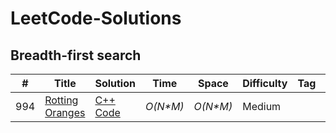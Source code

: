 # LeetCode-Solutions




## Breadth-first search
|  #  | Title           |  Solution       |  Time           | Space           | Difficulty    | Tag          | Note| 
|-----|---------------- | --------------- | --------------- | --------------- | ------------- |--------------|-----|
994 | [Rotting Oranges](https://leetcode.com/problems/rotting-oranges/description/) | [C++](./C++/maximum-good-people-based-on-statements.cpp) [Code](./BFS/rotting_oranges.py) | _O(N*M)_ | _O(N*M)_ | Medium || BFS, Matrix

